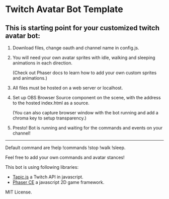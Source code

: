# Twitch Avatar Bot Template

This is starting point for your customized twitch avatar bot:
------

1. Download files, change oauth and channel name in config.js.
2. You will need your own avatar sprites with idle, walking and sleeping animations in each direction.

   (Check out Phaser docs to learn how to add your own custom sprites and animations.)
3. All files must be hosted on a web server or localhost.
4. Set up OBS Browser Source component on the scene, with the address to the hosted index.html as a source.

   (You can also capture browser window with the bot running and add a chroma key to setup transparency.)
5. Presto! Bot is running and waiting for the commands and events on your channel!
------

Default command are !help !commands !stop !walk !sleep.

Feel free to add your own commands and avatar stances!


This bot is using following libraries: 
- [Tapic.js](https://github.com/Skhmt/tapic) a Twitch API in javascript.
- [Phaser CE](https://github.com/photonstorm/phaser-ce) a javascript 2D game framework.

MIT License.

